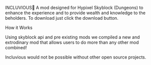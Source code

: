 INCLUVIOUS👋
A mod designed for Hypixel Skyblock (Dungeons) to enhance the experience and to provide wealth and knowledge to the beholders. To download just click the download button.



How it Works
  
Using skyblock api and pre existing mods we compiled a new and extrodinary mod that allows users to do more than any other mod combined!



Incluvious would not be possible without other open source projects.
